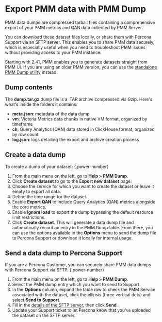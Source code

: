 # Export PMM data with PMM Dump

PMM data dumps are compressed tarball files containing a comprehensive export of your PMM metrics and QAN data collected by PMM Server.

You can download these dataset files locally, or share them with Percona Support via an SFTP server. This enables you to share PMM data securely, which is especially useful when you need to troubleshoot PMM issues without providing access to your PMM instance.

Starting with 2.41, PMM enables you to generate datasets straight from PMM UI. If you are using an older PMM version, you can use the [standalone PMM Dump utility](https://docs.percona.com/pmm-dump-documentation/installation.html) instead.

## Dump contents

The **dump.tar.gz** dump file is a .TAR archive compressed via Gzip. Here's what's inside the folders it contains:

 - **meta.json**: metadata of the data dump
 - **vm**: Victoria Metrics data chunks in native VM format, organized by timeframe
 - **ch**: Query Analytics (QAN) data stored in ClickHouse format, organized by row count
 - **log.json**: logs detailing the export and archive creation process

## Create a data dump

To create a dump of your dataset:
{.power-number}

1. From the main menu on the left, go to <i class="uil uil-question-circle"></i>  **Help > PMM Dump**.
2. Click **Create dataset** to go to the **Export new dataset** page.
3. Choose the service for which you want to create the dataset or leave it empty to export all data.
4. Define the time range for the dataset.
5. Enable **Export QAN** to include Query Analytics (QAN) metrics alongside the core metrics.
6. Enable **Ignore load** to export the dump bypassing the default resource limit restrictions.
7. Click **Create dataset**. This will generate a data dump file and automatically record an entry in the PMM Dump table. From there, you can use the options available in the **Options** menu to send the dump file to Percona Support or download it locally for internal usage.

## Send a data dump to Percona Support

If you are a Percona Customer, you can securely share PMM data dumps with Percona Support via SFTP.
{.power-number}

1. From the main menu on the left, go to <i class="uil uil-question-circle"></i>  **Help > PMM Dump**.
2. Select the PMM dump entry which you want to send to Support.
3. In the **Options** column, expand the table row to check the PMM Service associated with the dataset, click the ellipsis (three vertical dots) and select **Send to Support**.
4. Fill in the [details of the SFTP server](https://percona.service-now.com/percona?id=kb_article_view&sysparm_article=KB0010247&sys_kb_id=bebd04da87e329504035b8c9cebb35a7&spa=1), then click **Send**.
5. Update your Support ticket to let Percona know that you've uploaded the dataset on the SFTP server.
